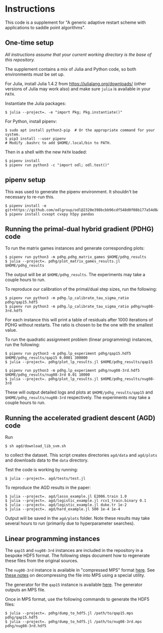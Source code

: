 # Instructions

This code is a supplement for "A generic adaptive restart scheme with
applications to saddle point algorithms".

## One-time setup

*All instructions assume that your current working directory is the base of this
repository.*

The supplement contains a mix of Julia and Python code, so both environments
must be set up.

For Julia, install Julia 1.4.2 from https://julialang.org/downloads/ (other versions of
Julia may work also) and make sure `julia` is available in your `PATH`.

Instantiate the Julia packages:

```
$ julia --project=. -e "import Pkg; Pkg.instantiate()"
```

For Python, install pipenv:

```
$ sudo apt install python3-pip  # Or the appropriate command for your system.
$ pip3 install --user pipenv
# Modify .bashrc to add $HOME/.local/bin to PATH.
```

Then in a shell with the new `PATH` loaded:

```
$ pipenv install
$ pipenv run python3 -c "import odl; odl.test()"
```

## pipenv setup

This was used to generate the pipenv environment. It shouldn't be necessary to
re-run this.

```
$ pipenv install -e git+https://github.com/odlgroup/odl@2320e398bcbb96cdf548d0f08b177a54d8ab7e7e#egg=odl[testing]
$ pipenv install cvxopt cvxpy h5py pandas
```

## Running the primal-dual hybrid gradient (PDHG) code

To run the matrix games instances and generate corresponding plots:

```
$ pipenv run python3 -m pdhg.pdhg_matrix_games $HOME/pdhg_results
$ julia --project=. pdhg/plot_matrix_games_results.jl $HOME/pdhg_results
```

The output will be at `$HOME/pdhg_results`. The experiments may take a couple
hours to run.

To reproduce our calibration of the primal/dual step sizes, run the following:

```
$ pipenv run python3 -m pdhg.lp_calibrate_tau_sigma_ratio pdhg/qap15.hdf5
$ pipenv run python3 -m pdhg.lp_calibrate_tau_sigma_ratio pdhg/nug08-3rd.hdf5
```

For each instance this will print a table of residuals after 1000 iterations of
PDHG without restarts. The ratio is chosen to be the one with the smallest
value.

To run the quadratic assignment problem (linear programming) instances, run the
following:

```
$ pipenv run python3 -m pdhg.lp_experiment pdhg/qap15.hdf5 $HOME/pdhg_results/qap15 0.0001 300000
$ julia --project=. pdhg/plot_lp_results.jl $HOME/pdhg_results/qap15
```

```
$ pipenv run python3 -m pdhg.lp_experiment pdhg/nug08-3rd.hdf5 $HOME/pdhg_results/nug08-3rd 0.01 10000
$ julia --project=. pdhg/plot_lp_results.jl $HOME/pdhg_results/nug08-3rd
```

These will output detailed logs and plots at `$HOME/pdhg_results/qap15` and
`$HOME/pdhg_results/nug08-3rd` respectively. The experiments may take a couple
hours to run.

## Running the accelerated gradient descent (AGD) code

Run

```
$ sh agd/download_lib_svm.sh
```

to collect the dataset. This script creates directories `agd/data` and
`agd/plots` and downloads data to the `data` directory.

Test the code is working by running:

```
$ julia --project=. agd/tests/test.jl
```

To reproduce the AGD results in the paper:

```
$ julia --project=. agd/lasso_example.jl E2006.train 1.0
$ julia --project=. agd/logistic_example.jl rcv1_train.binary 0.1
$ julia --project=. agd/logistic_example.jl duke.tr 1e-2
$ julia --project=. agd/hard_example.jl 500 1e-4 1e-4
```

Output will be saved in the `agd/plots` folder. Note these results may take
several hours to run (primarily due to hyperparameter searches).

## Linear programming instances

The `qap15` and `nug08-3rd` instances are included in the repository in a
bespoke HDF5 format. The following steps document how to regenerate these files
from the original sources.

The `nug08-3rd` instance is available in "compressed MPS" format
[here](http://plato.asu.edu/ftp/lptestset/nug/nug08-3rd.gz). See
[these notes](http://plato.asu.edu/ftp/lptestset/nug/00README) on decompressing
the file into MPS using a special utility.

The generator for the `qap15` instance is available
[here](http://www.netlib.org/lp/generators/qap/). The generator outputs an MPS
file.

Once in MPS format, use the following commands to generate the HDF5 files:

```
$ julia --project=. pdhg/dump_to_hdf5.jl /path/to/qap15.mps pdhg/qap15.hdf5
$ julia --project=. pdhg/dump_to_hdf5.jl /path/to/nug08-3rd.mps pdhg/nug08-3rd.hdf5
```

